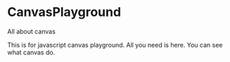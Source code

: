 # CanvasPlayground
All about canvas

This is for javascript canvas playground. 
All you need is here.
You can see what canvas do.

